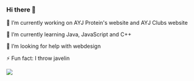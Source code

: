 ### Hi there 👋

🔭 I’m currently working on AYJ Protein's website and AYJ Clubs website

🌱 I’m currently learning Java, JavaScript and C++

🤔 I’m looking for help with webdesign

⚡ Fun fact: I throw javelin

<a href="https://github.com/hamgod420/hamgod420">
  <img align="center" src="https://github-readme-stats.vercel.app/api/top-langs/?username=hamgod420&hide=java,html,tex&title_color=ffffff&text_color=c9cacc&icon_color=2bbc8a&bg_color=1d1f21&langs_count=3" />
</a>
